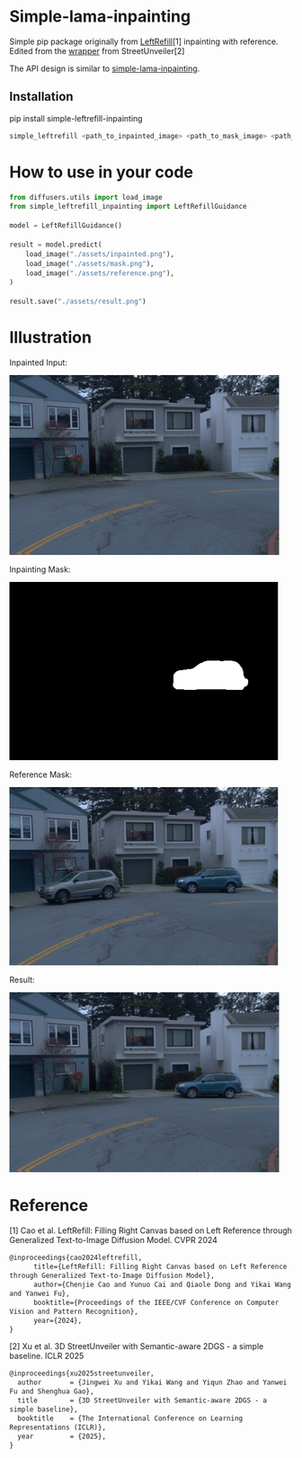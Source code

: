 
# Simple-lama-inpainting

Simple pip package originally from [LeftRefill](https://github.com/ewrfcas/LeftRefill)[1] inpainting with reference. Edited from the [wrapper](https://github.com/DavidXu-JJ/StreetUnveiler/blob/main/utils/left_refill_utils.py) from StreetUnveiler[2]

The API design is similar to [simple-lama-inpainting](https://github.com/enesmsahin/simple-lama-inpainting).

## Installation

pip install simple-leftrefill-inpainting

```bash
simple_leftrefill <path_to_inpainted_image> <path_to_mask_image> <path_to_reference_image> <path_to_output_image>
```

# How to use in your code

```python
from diffusers.utils import load_image
from simple_leftrefill_inpainting import LeftRefillGuidance

model = LeftRefillGuidance()

result = model.predict(
    load_image("./assets/inpainted.png"),
    load_image("./assets/mask.png"),
    load_image("./assets/reference.png"),
)

result.save("./assets/result.png")
```

# Illustration

Inpainted Input:

![](./assets/inpainted.png)

Inpainting Mask:

![](./assets/mask.png)

Reference Mask:

![](./assets/reference.png)

Result:

![](./assets/result.png)


# Reference

[1] Cao et al. LeftRefill: Filling Right Canvas based on Left Reference through Generalized Text-to-Image Diffusion Model. CVPR 2024

```
@inproceedings{cao2024leftrefill,
      title={LeftRefill: Filling Right Canvas based on Left Reference through Generalized Text-to-Image Diffusion Model}, 
      author={Chenjie Cao and Yunuo Cai and Qiaole Dong and Yikai Wang and Yanwei Fu},
      booktitle={Proceedings of the IEEE/CVF Conference on Computer Vision and Pattern Recognition},
      year={2024},
}
```

[2] Xu et al. 3D StreetUnveiler with Semantic-aware 2DGS - a simple baseline. ICLR 2025

```
@inproceedings{xu2025streetunveiler,
  author       = {Jingwei Xu and Yikai Wang and Yiqun Zhao and Yanwei Fu and Shenghua Gao},
  title        = {3D StreetUnveiler with Semantic-aware 2DGS - a simple baseline},
  booktitle    = {The International Conference on Learning Representations (ICLR)},
  year         = {2025},
}
```
